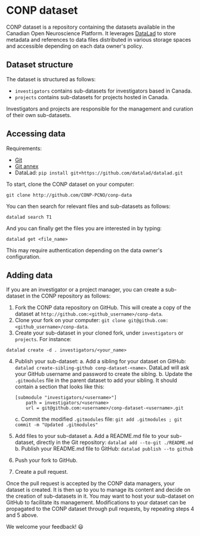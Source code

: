# CONP dataset

CONP dataset is a repository containing the datasets available in the 
Canadian Open Neuroscience Platform. It leverages 
[DataLad](http://datalad.org) to store metadata and references to 
data files distributed in various storage spaces and accessible depending on each data owner's 
policy.

## Dataset structure

The dataset is structured as follows:

* `investigators` contains sub-datasets for investigators based in Canada.
* `projects` contains sub-datasets for projects hosted in Canada.

Investigators and projects are responsible for the management and curation 
of their own sub-datasets.

## Accessing data

Requirements:

* [Git](https://git-scm.com/downloads)
* [Git annex](http://git-annex.branchable.com/install)
* DataLad: `pip install git+https://github.com/datalad/datalad.git`

To start, clone the CONP dataset on your computer:

```git clone http://github.com/CONP-PCNO/conp-data```

You can then search for relevant files and sub-datasets as follows:

```datalad search T1```

And you can finally get the files you are interested in by typing:

```datalad get <file_name>```

This may require authentication depending on the data owner's configuration.

## Adding data

If you are an investigator or a project manager, you can create a 
sub-dataset in the CONP repository as follows:

1. Fork the CONP data repository on GitHub. This will create a copy of the dataset at `http://github.com:<github_username>/conp-data`.
2. Clone your fork on your computer: `git clone git@github.com:<github_username>/conp-data`.
3. Create your sub-dataset in your cloned fork, under `investigators` or `projects`. For instance:

```
datalad create -d . investigators/<your_name>
```

4. Publish your sub-dataset:
    a. Add a sibling for your dataset on GitHub: `datalad create-sibling-github conp-dataset-<name>`. DataLad will ask your GitHub username and password to create the siblng.
    b. Update the `.gitmodules` file in the parent dataset to add your sibling. It should contain a section that looks like this:
    
    ```
    [submodule "investigators/<username>"]
        path = investigators/<username>
        url = git@github.com:<username>/conp-dataset-<username>.git
    ```

    c. Commit the modified `.gitmodules` file: `git add .gitmodules ; git commit -m "Updated .gitmodules"`
    
5. Add files to your sub-dataset
    a. Add a README.md file to your sub-dataset, directly in the Git repository:
    `datalad add --to-git ./README.md`
    b. Publish your README.md file to GitHub: 
    `datalad publish --to github`

    
6. Push your fork to GitHub.
7. Create a pull request.

Once the pull request is accepted by the CONP data managers, your 
dataset is created. It is then up to you to manage its content and 
decide on the creation of sub-datasets in it. You may want to host your 
sub-dataset on GitHub to facilitate its management. Modifications to 
your dataset can be propagated to the CONP dataset through pull 
requests, by repeating steps 4 and 5 above.

We welcome your feedback! :smiley:
